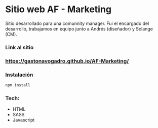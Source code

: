 # Sitio web AF - Marketing

Sitio desarrollado para una comunnity manager. Fui el encargado del desarrollo, trabajamos en equipo junto a Andrés (diseñador) y Solange (CM).

### Link al sitio
### https://gastonavogadro.github.io/AF-Marketing/

### Instalación

```sh
npm install
```
### Tech: 

- HTML
- SASS
- Javascript

